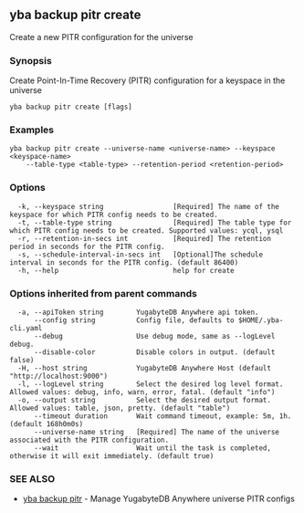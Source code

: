 ## yba backup pitr create

Create a new PITR configuration for the universe

### Synopsis

Create Point-In-Time Recovery (PITR) configuration for a keyspace in the universe

```
yba backup pitr create [flags]
```

### Examples

```
yba backup pitr create --universe-name <universe-name> --keyspace <keyspace-name>
	--table-type <table-type> --retention-period <retention-period>
```

### Options

```
  -k, --keyspace string                 [Required] The name of the keyspace for which PITR config needs to be created.
  -t, --table-type string               [Required] The table type for which PITR config needs to be created. Supported values: ycql, ysql
  -r, --retention-in-secs int           [Required] The retention period in seconds for the PITR config.
  -s, --schedule-interval-in-secs int   [Optional]The schedule interval in seconds for the PITR config. (default 86400)
  -h, --help                            help for create
```

### Options inherited from parent commands

```
  -a, --apiToken string        YugabyteDB Anywhere api token.
      --config string          Config file, defaults to $HOME/.yba-cli.yaml
      --debug                  Use debug mode, same as --logLevel debug.
      --disable-color          Disable colors in output. (default false)
  -H, --host string            YugabyteDB Anywhere Host (default "http://localhost:9000")
  -l, --logLevel string        Select the desired log level format. Allowed values: debug, info, warn, error, fatal. (default "info")
  -o, --output string          Select the desired output format. Allowed values: table, json, pretty. (default "table")
      --timeout duration       Wait command timeout, example: 5m, 1h. (default 168h0m0s)
      --universe-name string   [Required] The name of the universe associated with the PITR configuration.
      --wait                   Wait until the task is completed, otherwise it will exit immediately. (default true)
```

### SEE ALSO

* [yba backup pitr](yba_backup_pitr.md)	 - Manage YugabyteDB Anywhere universe PITR configs

